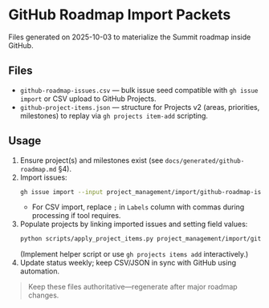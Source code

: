 # GitHub Roadmap Import Packets

Files generated on 2025-10-03 to materialize the Summit roadmap inside GitHub.

## Files

- `github-roadmap-issues.csv` — bulk issue seed compatible with `gh issue import` or CSV upload to GitHub Projects.
- `github-project-items.json` — structure for Projects v2 (areas, priorities, milestones) to replay via `gh projects item-add` scripting.

## Usage

1. Ensure project(s) and milestones exist (see `docs/generated/github-roadmap.md` §4).
2. Import issues:
   ```bash
   gh issue import --input project_management/import/github-roadmap-issues.csv
   ```
   - For CSV import, replace `;` in `Labels` column with commas during processing if tool requires.
3. Populate projects by linking imported issues and setting field values:
   ```bash
   python scripts/apply_project_items.py project_management/import/github-project-items.json
   ```
   (Implement helper script or use `gh projects items add` interactively.)
4. Update status weekly; keep CSV/JSON in sync with GitHub using automation.

> Keep these files authoritative—regenerate after major roadmap changes.
